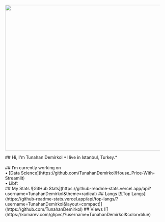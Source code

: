 <p align="center">
  <img width="846" height="476" src="https://user-images.githubusercontent.com/89604225/177143227-7612bd55-982a-4931-ab32-824d9144b490.gif">
</p>
## Hi, I'm Tunahan Demirkol
*I live in Istanbul, Turkey.*
<br/>
<br/>
## I’m currently working on <br>
• [Data Science](https://github.com/TunahanDemirkol/House_Price-With-Streamlit)
<br/>
• Libft <br>
## My Stats
![GitHub Stats](https://github-readme-stats.vercel.app/api?username=TunahanDemirkol&theme=radical)
## Langs
[![Top Langs](https://github-readme-stats.vercel.app/api/top-langs/?username=TunahanDemirkol&layout=compact)](https://github.com/TunahanDemirkol)
## Views
![](https://komarev.com/ghpvc/?username=TunahanDemirkol&color=blue)
